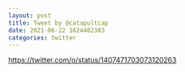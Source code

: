 ```yaml
--- 
layout: post 
title: Tweet by @catapultcap 
date: 2021-06-22 1624402383 
categories: twitter 
--- 
```

https://twitter.com/o/status/1407471703073120263